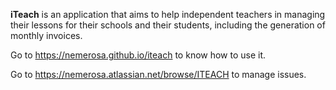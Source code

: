 **iTeach** is an application that aims to help independent teachers in managing their lessons for
their schools and their students, including the generation of monthly invoices.

Go to https://nemerosa.github.io/iteach to know how to use it.

Go to https://nemerosa.atlassian.net/browse/ITEACH to manage issues.
